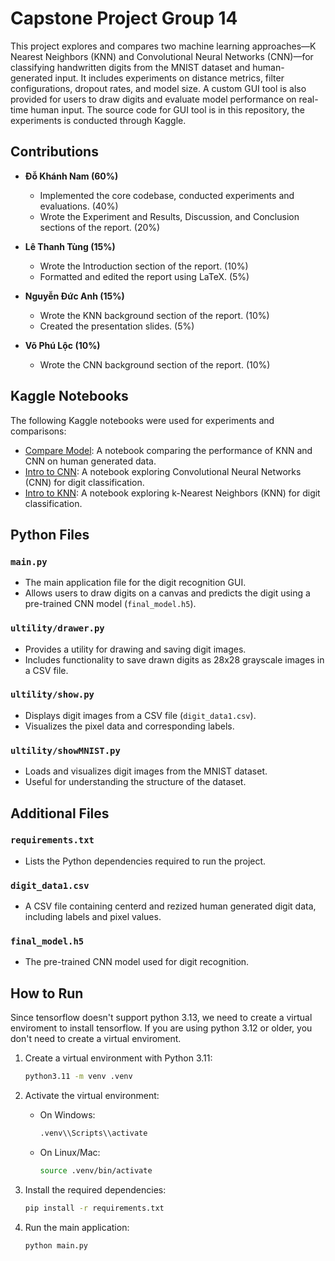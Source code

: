 # Capstone Project Group 14

This project explores and compares two machine learning approaches—K Nearest Neighbors (KNN) and Convolutional Neural Networks (CNN)—for classifying handwritten digits from the MNIST dataset and human-generated input. It includes experiments on distance metrics, filter configurations, dropout rates, and model size. A custom GUI tool is also provided for users to draw digits and evaluate model performance on real-time human input. The source code for GUI tool is in this repository, the experiments is conducted through Kaggle.

## Contributions

- **Đỗ Khánh Nam (60%)**
  - Implemented the core codebase, conducted experiments and evaluations. (40%)
  - Wrote the Experiment and Results, Discussion, and Conclusion sections of the report. (20%)

- **Lê Thanh Tùng (15%)**
  - Wrote the Introduction section of the report. (10%)
  - Formatted and edited the report using LaTeX. (5%)

- **Nguyễn Đức Anh (15%)**
  - Wrote the KNN background section of the report. (10%)
  - Created the presentation slides. (5%)

- **Võ Phú Lộc (10%)**
  - Wrote the CNN background section of the report. (10%)

## Kaggle Notebooks

The following Kaggle notebooks were used for experiments and comparisons:

- [Compare Model](https://www.kaggle.com/code/namkdo/compare-model): A notebook comparing the performance of KNN and CNN on human generated data.
- [Intro to CNN](https://www.kaggle.com/code/namkdo/introai-cnn): A notebook exploring Convolutional Neural Networks (CNN) for digit classification.
- [Intro to KNN](https://www.kaggle.com/code/namkdo/introai-knn): A notebook exploring k-Nearest Neighbors (KNN) for digit classification.


## Python Files

### `main.py`
- The main application file for the digit recognition GUI.
- Allows users to draw digits on a canvas and predicts the digit using a pre-trained CNN model (`final_model.h5`).

### `ultility/drawer.py`
- Provides a utility for drawing and saving digit images.
- Includes functionality to save drawn digits as 28x28 grayscale images in a CSV file.

### `ultility/show.py`
- Displays digit images from a CSV file (`digit_data1.csv`).
- Visualizes the pixel data and corresponding labels.

### `ultility/showMNIST.py`
- Loads and visualizes digit images from the MNIST dataset.
- Useful for understanding the structure of the dataset.

## Additional Files

### `requirements.txt`
- Lists the Python dependencies required to run the project.

### `digit_data1.csv`
- A CSV file containing centerd and rezized human generated digit data, including labels and pixel values.

### `final_model.h5`
- The pre-trained CNN model used for digit recognition.

## How to Run
Since tensorflow doesn't support python 3.13, we need to create a virtual enviroment to install tensorflow. If you are using python 3.12 or older, you don't need to create a virtual enviroment.
1. Create a virtual environment with Python 3.11:
   ```bash
   python3.11 -m venv .venv
   ```

2. Activate the virtual environment:
   - On Windows:
     ```bash
     .venv\\Scripts\\activate
     ```
   - On Linux/Mac:
     ```bash
     source .venv/bin/activate
     ```

3. Install the required dependencies:
   ```bash
   pip install -r requirements.txt
   ```

4. Run the main application:
   ```bash
   python main.py
   ```
